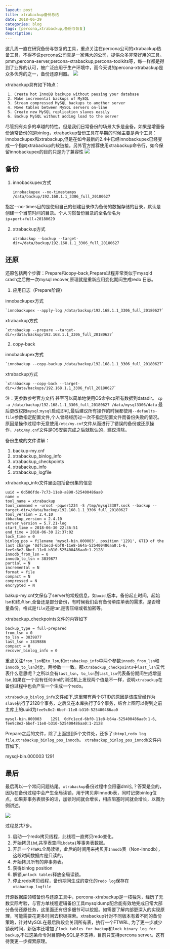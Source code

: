 ```yaml
---
layout: post
title: xtrabackup备份总结
date: 2018-06-29
categories: blog
tags: [percona,xtrabackup,备份与恢复]
description: 
---
```


 这几周一直在研究备份与恢复的工具，重点关注在percona公司的xtrabackup热备工具，不得不说percona公司真是一家伟大的公司，提供众多非常好用的工具。pmm,percona-server,percona-xtrabackup,percona-toolkits等，每一样都是得到了业界的认可，被广泛应用于生产环境中，而今天说的percona-xtrabackup是众多优秀的之一，备份还原利器。
 ![](https://i.imgur.com/zMRNsyt.png)   
    
 xtrabackup具有如下特点： 

>
     
	 1. Create hot InnoDB backups without pausing your database
     2. Make incremental backups of MySQL
     3. Stream compressed MySQL backups to another server
     4. Move tables between MySQL servers on-line
     5. Create new MySQL replication slaves easily
     6. Backup MySQL without adding load to the server
>
   
    
 
尽管拥有众多的卓越的特性。但是我们日常备份的场景大多是全备。如果是增量备份通常备份的是binlog，xtrabackup备份工具在早期的时候主要是两个工具：innobackupex和xtrabackup,但是在如今最新的2.4中已经innobackupex已经变成一个指向xtrabackup的软链接。另外官方推荐使用xtrabackup命令行，如今保留innobackupex的目的只是为了兼容性
![](https://i.imgur.com/pnV8yDl.png)

## 备份 ##
    
1. innobackupex方式

	`innobackupex --no-timestamps /data/backup/192.168.1.1_3306_full_20180627`

指定--no-times目的是使用自己的创建目录作为备份的数据存储的目录，默认是创建一个当前时间的目录。个人习惯备份目录的全名命名为`ip`+`port`+`full`+`20180629`

2. xtrabackup方式

	`xtrabackup --backup --target-dir=/data/backup/192.168.1.1_3306_full_20180627`

## 还原 ##
还原包括两个步骤：Prepare和copy-back,Prepare过程非常类似于mysqld crash之后做一次mysql recover,原理就是重新应用变化期间生成redo 日志。

1. 应用日志（Prepare阶段）

innobackupex方式

	`innobackupex --apply-log /data/backup/192.168.1.1_3306_full_20180627`

xtrabackup方式

  	`xtrabackup --prepare --target-dir=/data/backup/192.168.1.1_3306_full_20180627`

2. copy-back

innobackupex方式

	`innobackup --copy-backup /data/backup/192.168.1.1_3306_full_20180627`

xtrabackup方式

    `xtrabackup --copy-back --target-dir=/data/backups/192.168.1.1_3306_full_20180627`

注：更参数参考官方文档
甚至可以简单地使用OS命令cp所有数据到datadir。
 `cp -a /data/backup/192.168.1.1_3306_full_20180627 /data/mysql3306/data`
最后更改权限`mysql`:`mysql`启动即可,最后建议所有操作的时候都使用`--defaults-file`参数指定配置文件,个人曾经经历过一次不指定配置文件而备份失败的情况。原因是操作过程中无意使用`/etc/my.cnf`文件从而进行了错误的备份或还原操作，`/etc/my.cnf`文件是OS安装完成之后就默认的，建议清除。

备份生成的文件讲解：

1. backup-my.cnf
1. xtrabackup_binlog_info
2. xtrabackup_checkpoints
3. xtrabackup_info
4. xtrabackup_logfile


xtrabackup_info文件里面包括备份集的信息
>
    uuid = 0d586fde-7c73-11e8-a890-525400486aa0 
    name =  
    tool_name = xtrabackup  
    tool_command = -uroot -pqwer1234 -S /tmp/mysql3307.sock --backup --target-dir=/data/backup/192.168.1.1_3306_full_20180627 
    tool_version = 2.4.10  
    ibbackup_version = 2.4.10  
    server_version = 5.7.21-log  
    start_time = 2018-06-30 22:36:51  
    end_time = 2018-06-30 22:37:02 
    lock_time = 0  
    binlog_pos = filename 'mysql-bin.000003', position '1291', GTID of the last change '0dfc1ecd-6bf0-11e8-b64a-525400486aa0:1-6,
    fee9c8e2-6bef-11e8-b310-525400486aa0:1-2128'  
    innodb_from_lsn = 0 
    innodb_to_lsn = 3839877 
    partial = N  
    incremental = N  
    format = file 
    compact = N 
    compressed = N  
    encrypted = N 

bakup-my.cnf文保存了server的常规信息，如`uuid`,版本，备份起止时间，起始lsn和终点lsn,全备还是部分备份，有时候我们会有备份单库单表的需求。是否增量备份。格式是`file`还是tar,是否压缩或者加密等。

xtrabackup_checkpoints文件的内容如下
>
    backup_type = full-prepared  
    from_lsn = 0  
    to_lsn = 3839877  
    last_lsn = 3839886  
    compact = 0  
    recover_binlog_info = 0 
>

重点关注`from_lsn`和`to_lsn`,和`xtrabackup_info`中两个参数`innodb_from_lsn`和`innodb_to_lsn`对比，两参数一一致。那`xtrabackup_checkpoints`中`last_lsn`又代表什么意思呢？之所以会有`last_lsn`，`to_lsn`到`last_lsn`代表备份期间生成增量lsn,如果在一个没有任何dml的测试机上发现两个值是不一样，说明`xtrabackup`在备份过程中也会产生一个生成一个redo。

`xtrabackup_binlog_info`文件如下,这里带有两个GTID的原因是该库曾经作为`slave`执行了2128个事务，之后又在本库执行了6个事务，结合上图可以得到之前主库上的uuid为`fee9c8e2-6bef-11e8-b310-525400486aa0`
>
    mysql-bin.000003	1291  0dfc1ecd-6bf0-11e8-b64a-525400486aa0:1-6,
    fee9c8e2-6bef-11e8-b310-525400486aa0:1-2128
>

Prepare之后的文件，除了上面提到5个文件处，还多了`ibtmp1`,`redo log file`,`xtrabackup_binlog_pos_innodb`。
`xtrabackup_binlog_pos_innodb`文件内容如下。
>
mysql-bin.000003        1291
>


## 最后 ##
最后再以一个常问问题结尾。`xtrabackup`备份过程中会阻塞dml么？答案是会的，因为在备份过程中会产生全局读锁，用于拷贝非Innodb表，同时记录binlog位点，如果非事务表很多的话，加锁时间就会增长，相应阻塞时间就会增长，以图为例讲述。

![](https://i.imgur.com/pHYMYF2.png)

过程总共7步。

1.  启动一个redo拷贝线程，此线程一直拷贝redo变化。
2.  开始拷贝`ibd`,共享表空间`ibdata1`等事务表数据。
3.  开启一个`FTWRL`全局读锁，此后的时间用来拷贝非`Innodb`表（Non-Innodb），这段时间数据库是只读的。
4.  开始拷贝所有的非事务表。
5.  获得binlog position
6.  解锁,`unlock tables`释放全局读锁。
7.  停止redo拷贝线程，备份期间生成的变化的`redo log`保存在`xtabackup_logfile`

开源数据库领域备份与还原工具中，percona-xtrabackup是一枝独秀，经历了无数实际考验，与官方单线程逻辑备份工具mysqldump配合能有效地完成日常大部分备份还原任务，这里面还有很多细节可以挖掘。如需要了解内部更深入的实现原理，可能需要花更多时间去积极探索。xtrabackup针对不同版本有着不同的备份策略，针对MySQL在最后阶段会关闭所有表，执行一个FTWRL, 为了更一步减少锁表时间，新版本还增加了`lock tables for backup`和`lock binary log for backup`,不过这条命令对目前MySQL是不支持，目前只支持percona server。这有待我更一步探索原理。